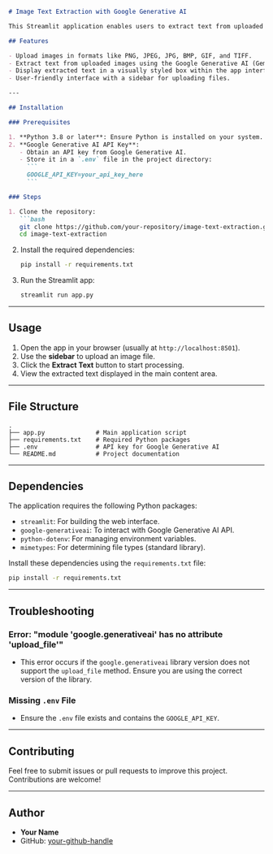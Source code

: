 ```markdown
# Image Text Extraction with Google Generative AI

This Streamlit application enables users to extract text from uploaded images using **Google Generative AI**. Users can upload images in various formats, and the app processes the image to extract its textual content.

## Features

- Upload images in formats like PNG, JPEG, JPG, BMP, GIF, and TIFF.
- Extract text from uploaded images using the Google Generative AI (Gemini model).
- Display extracted text in a visually styled box within the app interface.
- User-friendly interface with a sidebar for uploading files.

---

## Installation

### Prerequisites

1. **Python 3.8 or later**: Ensure Python is installed on your system.
2. **Google Generative AI API Key**:
   - Obtain an API key from Google Generative AI.
   - Store it in a `.env` file in the project directory:
     ```
     GOOGLE_API_KEY=your_api_key_here
     ```

### Steps

1. Clone the repository:
   ```bash
   git clone https://github.com/your-repository/image-text-extraction.git
   cd image-text-extraction
   ```

2. Install the required dependencies:
   ```bash
   pip install -r requirements.txt
   ```

3. Run the Streamlit app:
   ```bash
   streamlit run app.py
   ```

---

## Usage

1. Open the app in your browser (usually at `http://localhost:8501`).
2. Use the **sidebar** to upload an image file.
3. Click the **Extract Text** button to start processing.
4. View the extracted text displayed in the main content area.

---

## File Structure

```
.
├── app.py              # Main application script
├── requirements.txt    # Required Python packages
├── .env                # API key for Google Generative AI 
└── README.md           # Project documentation
```

---

## Dependencies

The application requires the following Python packages:

- `streamlit`: For building the web interface.
- `google-generativeai`: To interact with Google Generative AI API.
- `python-dotenv`: For managing environment variables.
- `mimetypes`: For determining file types (standard library). 

Install these dependencies using the `requirements.txt` file:
```bash
pip install -r requirements.txt
```

---

## Troubleshooting

### Error: "module 'google.generativeai' has no attribute 'upload_file'"
- This error occurs if the `google.generativeai` library version does not support the `upload_file` method. Ensure you are using the correct version of the library.

### Missing `.env` File
- Ensure the `.env` file exists and contains the `GOOGLE_API_KEY`.
---


## Contributing

Feel free to submit issues or pull requests to improve this project. Contributions are welcome!

---

## Author

- **Your Name**
- GitHub: [your-github-handle](https://github.com/ShahMehraj)
```